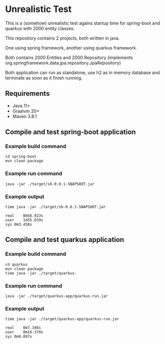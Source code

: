 # Unrealistic Test

This is a (somehow) unrealistic test agains startup time for spring-boot and quarkus with 2000 entity classes.



This repository contains 2 projects, both written in java. 

One using spring framework, another using quarkus framework.

Both contains 2000 Entities and 2000 Repository (implements org.springframework.data.jpa.repository.JpaRepository) 

Both application can run as standalone, use h2 as in memory database and terminate as soon as it finish running.

## Requirements

- Java 11+
- Graalvm 20+
- Maven 3.8.1



## Compile and test spring-boot application

### Example build command

```
cd spring-boot
mvn clean package
```

### Example run command

```
java -jar ./target/sb-0.0.1-SNAPSHOT.jar
```

### Example output

```
time java -jar ./target/sb-0.0.1-SNAPSHOT.jar

real	0m56.923s
user	1m55.659s
sys	0m3.458s
```



## Compile and test quarkus application

### Example build command

```
cd quarkus
mvn clean package
time java -jar ./target/quarkus-
```

### Example run command

```
java -jar ./target/quarkus-app/quarkus-run.jar
```

### Example output

```
time java -jar ./target/quarkus-app/quarkus-run.jar

real	0m7.346s
user	0m16.370s
sys	0m0.897s
```

